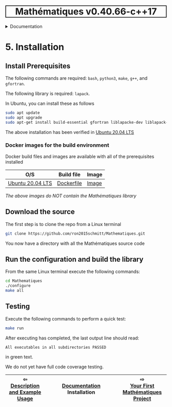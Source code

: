 <h1 style='border: 2px solid; text-align: center'>Mathématiques v0.40.66-c++17</h1>

<details>

<summary>Documentation</summary>

# [Documentation](../README.md)<br>
1. [License](../license/README.md)<br>
2. [About](../about/README.md)<br>
3. [Status, Planned Work & Release Notes](../status-release/README.md)<br>
4. [Description and Example Usage](../overview/README.md)<br>
5. _Installation_ <br>
6. [Your First Mathématiques Project](../first-project/README.md)<br>
7. [Usage Guide: Syntax, Data Types, Functions, etc](../user-guide/README.md)<br>
8. [Benchmarks](../benchmarks/README.md)<br>
9. [Tests](../test/README.md)<br>
10. [Developer Guide: Modifying and Extending Mathématiques](../developer-guide/README.md)<br>


</details>



# 5. Installation



## Install Prerequisites

The following commands are required: `bash`, `python3`, `make`, `g++`, and `gfortran`.

The following library is required: `lapack`.

In Ubuntu, you can install these as follows
```bash
sudo apt update
sudo apt upgrade
sudo apt-get install build-essential gfortran liblapacke-dev liblapack-doc
```
The above installation has been verified in [Ubuntu 20.04 LTS](https://releases.ubuntu.com/20.04/)

<a name="docker-images"></a>
### Docker images for the build environment

Docker build files and images are available with all of the prerequisites installed

| O/S  | Build file | Image |
| ----------- | ----------- | ----------- |
| [Ubuntu 20.04 LTS](https://releases.ubuntu.com/20.04/) | [Dockerfile](https://github.com/ron2015schmitt/Mathematiques/tree/master/docker/ubuntu-20.04) | [Image](https://hub.docker.com/repository/docker/electron2015/ubuntu-20.04-mathq-env) |

*The above images do NOT contain the Mathématiques library*

## Download the source

The first step is to clone the repo from a Linux terminal

```bash
git clone https://github.com/ron2015schmitt/Mathematiques.git
```

You now have a directory with all the Mathématiques source code

## Run the configuration and build the library

From the same Linux terminal execute the following commands:

```bash
cd Mathematiques
./configure
make all
```

## Testing

Execute the following commands to perform a quick test:

```bash
make run
```

After executing has completed, the last output line should read:

```text
All executables in all subdirectories PASSED
```
in green text.

We do not yet have full code coverage testing.



| ⇦ <br />[Description and Example Usage](../overview/README.md)  | [Documentation](../README.md)<br />Installation<br /><img width=1000/> | ⇨ <br />[Your First Mathématiques Project](../first-project/README.md)   |
| ------------ | :-------------------------------: | ------------ |

